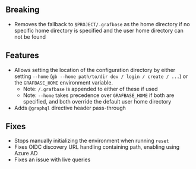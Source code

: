 ## Breaking

- Removes the fallback to `$PROJECT/.grafbase` as the home directory if no specific home directory is specified and the user home directory can not be found

## Features

- Allows setting the location of the configuration directory by either setting `--home` (`gb --home path/to/dir dev / login / create / ...`) or the `GRAFBASE_HOME` environment variable.
  - Note: `/.grafbase` is appended to either of these if used
  - Note: `--home` takes precedence over `GRAFBASE_HOME` if both are specified, and both override the default user home directory
- Adds `@graphql` directive header pass-through

## Fixes

- Stops manually initializing the environment when running `reset`
- Fixes OIDC discovery URL handling containing path, enabling using Azure AD
- Fixes an issue with live queries
